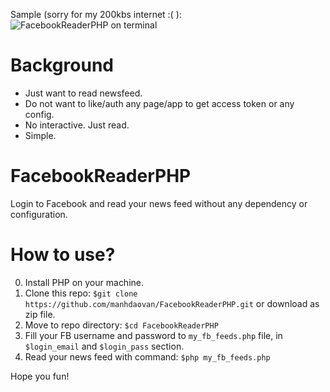 Sample (sorry for my 200kbs internet :( ): 
![FacebookReaderPHP on terminal](https://github.com/manhdaovan/FacebookReaderPHP/blob/master/others/FBReader.gif "FacebookReaderPHP on terminal")

# Background
* Just want to read newsfeed.
* Do not want to like/auth any page/app to get access token or any config.
* No interactive. Just read.
* Simple.

# FacebookReaderPHP
Login to Facebook and read your news feed without any dependency or configuration.

# How to use?
0. Install PHP on your machine.
1. Clone this repo: `$git clone https://github.com/manhdaovan/FacebookReaderPHP.git`
   or download as zip file.
2. Move to repo directory: `$cd FacebookReaderPHP`
3. Fill your FB username and password to `my_fb_feeds.php` file, in `$login_email` and `$login_pass` section.
4. Read your news feed with command: `$php my_fb_feeds.php`

Hope you fun!
